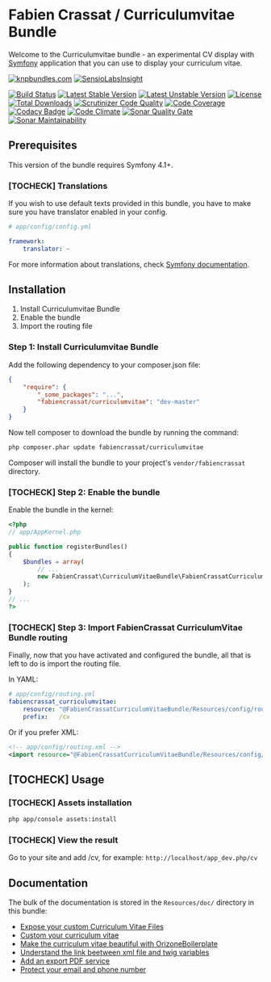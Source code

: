 # Fabien Crassat / Curriculumvitae Bundle

Welcome to the Curriculumvitae bundle - an experimental CV display
with [Symfony][1] application that you can use to display your curriculum vitae.

[1]: http://symfony.com

[![knpbundles.com](http://knpbundles.com/fabiencrassat/CurriculumVitaeBundle/badge)](http://knpbundles.com/fabiencrassat/CurriculumVitaeBundle) [![SensioLabsInsight](https://insight.sensiolabs.com/projects/2db81c7b-4627-402f-a28e-534397d1188a/big.png)](https://insight.sensiolabs.com/projects/2db81c7b-4627-402f-a28e-534397d1188a)

[![Build Status](https://travis-ci.org/fabiencrassat/CurriculumVitaeBundle.svg?branch=master)](https://travis-ci.org/fabiencrassat/CurriculumVitaeBundle) [![Latest Stable Version](https://poser.pugx.org/fabiencrassat/curriculumvitae/v/stable.svg)](https://packagist.org/packages/fabiencrassat/curriculumvitae) [![Latest Unstable Version](https://poser.pugx.org/fabiencrassat/curriculumvitae/v/unstable.svg)](https://packagist.org/packages/fabiencrassat/curriculumvitae) [![License](https://poser.pugx.org/fabiencrassat/curriculumvitae/license.svg)](https://packagist.org/packages/fabiencrassat/curriculumvitae) [![Total Downloads](https://poser.pugx.org/fabiencrassat/curriculumvitae/downloads.svg)](https://packagist.org/packages/fabiencrassat/curriculumvitae) [![Scrutinizer Code Quality](https://scrutinizer-ci.com/g/fabiencrassat/CurriculumVitaeBundle/badges/quality-score.png?b=master)](https://scrutinizer-ci.com/g/fabiencrassat/CurriculumVitaeBundle/?branch=master) [![Code Coverage](https://scrutinizer-ci.com/g/fabiencrassat/CurriculumVitaeBundle/badges/coverage.png?b=master)](https://scrutinizer-ci.com/g/fabiencrassat/CurriculumVitaeBundle/?branch=master) [![Codacy Badge](https://api.codacy.com/project/badge/Grade/b63ffa51a3de4399b3dbcfe28f481632)](https://www.codacy.com/app/fabien/CurriculumVitaeBundle?utm_source=github.com&amp;utm_medium=referral&amp;utm_content=fabiencrassat/CurriculumVitaeBundle&amp;utm_campaign=Badge_Grade)
[![Code Climate](https://codeclimate.com/github/fabiencrassat/CurriculumVitaeBundle/badges/gpa.svg)](https://codeclimate.com/github/fabiencrassat/CurriculumVitaeBundle) [![Sonar Quality Gate](https://sonarcloud.io/api/project_badges/measure?project=CurriculumVitaeBundle&metric=alert_status)](https://sonarcloud.io/dashboard?id=CurriculumVitaeBundle) [![Sonar Maintainability](https://sonarcloud.io/api/project_badges/measure?project=CurriculumVitaeBundle&metric=sqale_rating)](https://sonarcloud.io/dashboard?id=CurriculumVitaeBundle)

## Prerequisites

This version of the bundle requires Symfony 4.1+.

### [TOCHECK] Translations

If you wish to use default texts provided in this bundle, you have to make
sure you have translator enabled in your config.

``` yaml
# app/config/config.yml

framework:
    translator: ~
```

For more information about translations, check [Symfony documentation](http://symfony.com/doc/current/book/translation.html).

## Installation

1. Install Curriculumvitae Bundle
2. Enable the bundle
3. Import the routing file

### Step 1: Install Curriculumvitae Bundle

Add the following dependency to your composer.json file:

``` json
{
    "require": {
        "_some_packages": "...",
        "fabiencrassat/curriculumvitae": "dev-master"
    }
}
```

Now tell composer to download the bundle by running the command:

``` bash
php composer.phar update fabiencrassat/curriculumvitae
```

Composer will install the bundle to your project's `vendor/fabiencrassat` directory.

### [TOCHECK] Step 2: Enable the bundle

Enable the bundle in the kernel:

``` php
<?php
// app/AppKernel.php

public function registerBundles()
{
    $bundles = array(
        // ...
        new FabienCrassat\CurriculumVitaeBundle\FabienCrassatCurriculumVitaeBundle(),
    );
}
// ...
?>
```

### [TOCHECK] Step 3: Import FabienCrassat CurriculumVitae Bundle routing

Finally, now that you have activated and configured the bundle, all that is left to do is
import the routing file.

In YAML:

``` yaml
# app/config/routing.yml
fabiencrassat_curriculumvitae:
    resource: "@FabienCrassatCurriculumVitaeBundle/Resources/config/routing.yml"
    prefix:   /cv
```

Or if you prefer XML:

``` xml
<!-- app/config/routing.xml -->
<import resource="@FabienCrassatCurriculumVitaeBundle/Resources/config/routing.xml" prefix="/cv" />
```

## [TOCHECK] Usage

### [TOCHECK] Assets installation

``` bash
php app/console assets:install
```

### [TOCHECK] View the result

Go to your site and add /cv, for example: `http://localhost/app_dev.php/cv`

## Documentation

The bulk of the documentation is stored in the `Resources/doc/` directory in this bundle:

- [Expose your custom Curriculum Vitae Files](https://github.com/fabiencrassat/CurriculumVitaeBundle/blob/master/Resources/doc/expose_your_cv.md)
- [Custom your curriculum vitae](https://github.com/fabiencrassat/CurriculumVitaeBundle/blob/master/Resources/doc/custom_cv_file.md)
- [Make the curriculum vitae beautiful with OrizoneBoilerplate](https://github.com/fabiencrassat/CurriculumVitaeBundle/blob/master/Resources/doc/OrizoneBoilerplateTemplate.md)
- [Understand the link beetween xml file and twig variables](https://github.com/fabiencrassat/CurriculumVitaeBundle/blob/master/Resources/doc/xml_twig_variables.md)
- [Add an export PDF service](https://github.com/fabiencrassat/CurriculumVitaeBundle/blob/master/Resources/doc/export_to_PDF.md)
- [Protect your email and phone number](https://github.com/fabiencrassat/CurriculumVitaeBundle/blob/master/Resources/doc/protect_your_email_and_phone_number.md)
